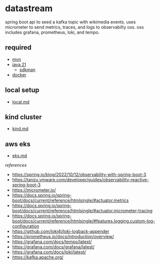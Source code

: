 # datastream

spring boot api to seed a kafka topic with wikimedia events. uses micrometer to send metrics, traces, and logs to observabilty oss. oss includes grafana, prometheus, loki, and tempo.

## required

+ [mvn](https://maven.apache.org/download.cgi)
+ [java 21](https://sdkman.io/jdks)
  + [sdkman](https://sdkman.io/install)
+ [docker](https://docs.docker.com/get-docker/)

## local setup

+ [local.md](./docs/local.md)

## kind cluster

+ [kind.md](./docs/kind.md)

## aws eks

+ [eks.md](./docs/eks.md)

_references_

+ https://spring.io/blog/2022/10/12/observability-with-spring-boot-3
+ https://tanzu.vmware.com/developer/guides/observability-reactive-spring-boot-3
+ https://micrometer.io/
+ https://docs.spring.io/spring-boot/docs/current/reference/htmlsingle/#actuator.metrics
+ https://docs.spring.io/spring-boot/docs/current/reference/htmlsingle/#actuator.micrometer-tracing
+ https://docs.spring.io/spring-boot/docs/current/reference/htmlsingle/#features.logging.custom-log-configuration
+ https://github.com/loki4j/loki-logback-appender
+ https://prometheus.io/docs/introduction/overview/
+ https://grafana.com/docs/tempo/latest/
+ https://grafana.com/docs/grafana/latest/
+ https://grafana.com/docs/loki/latest/
+ https://kafka.apache.org/
